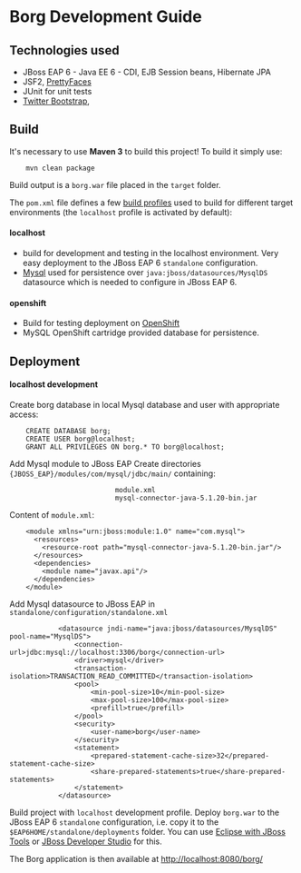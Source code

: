Borg Development Guide
======================

## Technologies used

* JBoss EAP 6 - Java EE 6 - CDI, EJB Session beans, Hibernate JPA
* JSF2, [PrettyFaces](http://ocpsoft.org/prettyfaces/)
* JUnit for unit tests
* [Twitter Bootstrap](http://twitter.github.com/bootstrap/), 

## Build

It's necessary to use **Maven 3** to build this project! To build it simply use:

		mvn clean package

Build output is a `borg.war` file placed in the `target` folder.

The `pom.xml` file defines a few [build profiles](http://maven.apache.org/guides/introduction/introduction-to-profiles.html) 
used to build for different target environments (the `localhost` profile is activated by default):

#### localhost 

* build for development and testing in the localhost environment. Very easy deployment to the JBoss EAP 6 `standalone` configuration. 
* [Mysql](http://www.mysql.com/) used for persistence over `java:jboss/datasources/MysqlDS` datasource which is needed to configure in JBoss EAP 6.

#### openshift

* Build for testing deployment on [OpenShift](http://openshift.redhat.com) 
* MySQL OpenShift cartridge provided database for persistence.


## Deployment

#### localhost development

Create borg database in local Mysql database and user with appropriate access:

		CREATE DATABASE borg;
		CREATE USER borg@localhost;
		GRANT ALL PRIVILEGES ON borg.* TO borg@localhost;

Add Mysql module to JBoss EAP
Create directories `{JBOSS_EAP}/modules/com/mysql/jdbc/main/` containing:

                              module.xml
                              mysql-connector-java-5.1.20-bin.jar

Content of `module.xml`:

		<module xmlns="urn:jboss:module:1.0" name="com.mysql">
		  <resources>
		    <resource-root path="mysql-connector-java-5.1.20-bin.jar"/>
		  </resources>
		  <dependencies>
		    <module name="javax.api"/>
		  </dependencies>
		</module>

Add Mysql datasource to JBoss EAP in `standalone/configuration/standalone.xml`

                <datasource jndi-name="java:jboss/datasources/MysqlDS" pool-name="MysqlDS">
                    <connection-url>jdbc:mysql://localhost:3306/borg</connection-url>
                    <driver>mysql</driver>
                    <transaction-isolation>TRANSACTION_READ_COMMITTED</transaction-isolation>
                    <pool>
                        <min-pool-size>10</min-pool-size>
                        <max-pool-size>100</max-pool-size>
                        <prefill>true</prefill>
                    </pool>
                    <security>
                        <user-name>borg</user-name>
                    </security>
                    <statement>
                        <prepared-statement-cache-size>32</prepared-statement-cache-size>
                        <share-prepared-statements>true</share-prepared-statements>
                    </statement>
                </datasource>

Build project with `localhost` development profile. 
Deploy `borg.war` to the JBoss EAP 6 `standalone` configuration, i.e. copy it 
to the `$EAP6HOME/standalone/deployments` folder. 
You can use [Eclipse with JBoss Tools](http://www.jboss.org/tools) or 
[JBoss Developer Studio](https://devstudio.jboss.com) for this.


The Borg application is then available at [http://localhost:8080/borg/](http://localhost:8080/borg/)


